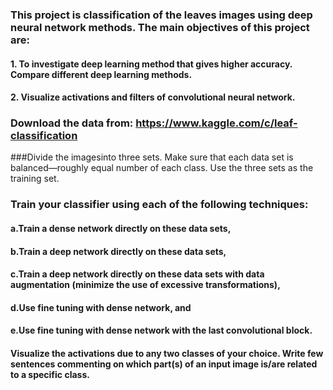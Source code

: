 ### This project is classification of the leaves images using deep neural network methods. The main objectives of this project are:
#### 1. To investigate deep learning method that gives higher accuracy. Compare different deep learning methods.
#### 2. Visualize activations and filters of convolutional neural network.
### Download the data from: https://www.kaggle.com/c/leaf-classification
###Divide the imagesinto three sets. Make sure that each data set is balanced—roughly equal number of each class. Use the three sets as the training set.
### Train your classifier using each of the following techniques:
#### a.Train a dense network directly on these data sets,
#### b.Train a deep network directly on these data sets,
#### c.Train a deep network directly on these data sets with data augmentation (minimize the use of excessive transformations),
#### d.Use fine tuning with dense network, and
#### e.Use fine tuning with dense network with the last convolutional block.
#### Visualize the activations due to any two classes of your choice. Write few sentences commenting on which part(s) of an input image is/are related to a specific class.
